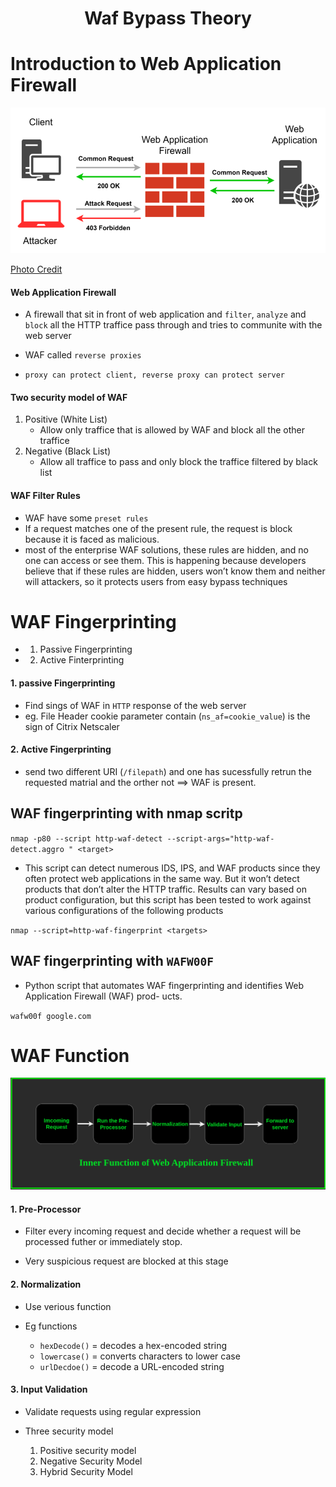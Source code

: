 <h1 align="center"> Waf Bypass Theory</h1>

# Introduction to Web Application Firewall

![WAF](../photo/waf.png)

[Photo Credit](https://www.section.io/engineering-education/web-application-firewall-bot-mitigation-comparison/)


#### Web Application Firewall

- A firewall that sit in front of web application and `filter`, `analyze` and `block` all the HTTP traffice pass through and tries to communite with the web server 

- WAF called `reverse proxies`
- `proxy can protect client, reverse proxy can protect server`

#### Two security model of WAF

1. Positive (White List)
    - Allow only traffice that is allowed by WAF and block all the other traffice
2. Negative (Black List)
    - Allow all traffice to pass and only block the traffice filtered by black list


#### WAF Filter Rules

- WAF have some `preset rules`
- If a request matches one of the present rule, the request is block because it is faced as malicious.
-  most of the enterprise WAF solutions, these rules are hidden, and no one can access or see them. This is happening because developers believe that if these rules are hidden, users won’t know them and
neither will attackers, so it protects users from easy bypass techniques


# WAF Fingerprinting

- 1. Passive Fingerprinting
- 2. Active Finterprinting


#### 1. passive Fingerprinting

- Find sings of WAF in `HTTP` response of the web server
- eg. File Header cookie parameter contain (`ns_af=cookie_value`) is the sign of Citrix Netscaler

#### 2. Active Fingerprinting

- send two different URI (`/filepath`) and one has sucessfully retrun the requested matrial and the orther not ==> WAF is present.


## WAF fingerprinting with nmap scritp

`nmap -p80 --script http-waf-detect --script-args="http-waf-detect.aggro " <target>`

- This script can detect numerous IDS, IPS, and WAF products since they often protect web applications in the same
way. But it won’t detect products that don’t alter the HTTP traffic. Results can vary based on product configuration,
but this script has been tested to work against various configurations of the following products

`nmap --script=http-waf-fingerprint <targets>`


## WAF fingerprinting with `WAFW00F`
- Python script that automates WAF fingerprinting and identifies Web Application Firewall (WAF) prod-
ucts.

`wafw00f google.com`


# WAF Function 

![How WAF work](../photo/waf_function.png)

#### 1. Pre-Processor 

- Filter every incoming request and decide whether a request will be processed futher or immediately stop.

- Very suspicious request are blocked at this stage

#### 2. Normalization 

- Use verious function 

- Eg functions
    - `hexDecode()` = decodes a hex-encoded string
    - `lowercase()` = converts characters to lower case
    - `urlDecdoe()` = decode a URL-encoded string

#### 3. Input Validation 

- Validate requests using regular expression

- Three security model
    1. Positive security model
    2. Negative Security Model
    3. Hybrid Security Model















